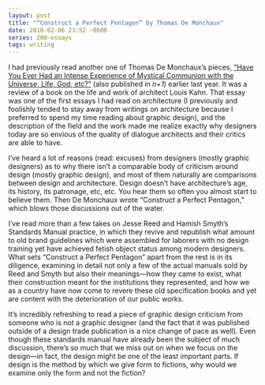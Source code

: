 ```yaml
---
layout: post
title: "“Construct a Perfect Pentagon” by Thomas De Monchaux"
date: 2018-02-06 23:52 -0600
series: 200-essays
tags: writing
---
```

I had previously read another one of Thomas De Monchaux’s pieces, [“Have You Ever Had an Intense Experience of Mystical Communion with the Universe, Life, God, etc?”](https://nplusonemag.com/online-only/online-only/have-you-ever-had-an-intense-experience-of-mystical-communion-with-the-universe-life-god-etc/) (also published in *n+1*) earlier last year. It was a review of a book on the life and work of architect Louis Kahn. That essay was one of the first essays I had read on architecture (I previously and foolishly tended to stay away from writings on architecture because I preferred to spend my time reading about graphic design), and the description of the field and the work made me realize exactly why designers today are so envious of the quality of dialogue architects and their critics are able to have. 

I’ve heard a lot of reasons (read: excuses) from designers (mostly graphic designers) as to why there isn’t a comparable body of criticism around design (mostly graphic design), and most of them naturally are comparisons between design and architecture. Design doesn’t have architecture’s age, its history, its patronage, etc, etc. You hear them so often you almost start to believe them. Then De Monchaux wrote “Construct a Perfect Pentagon,” which blows those discussions out of the water.

I’ve read more than a few takes on Jesse Reed and Hamish Smyth’s Standards Manual practice, in which they revive and republish what amount to old brand guidelines which were assembled for laborers with no design training yet have achieved fetish object status among modern designers. What sets “Construct a Perfect Pentagon” apart from the rest is in its diligence, examining in detail not only a few of the actual manuals sold by Reed and Smyth but also their meanings—how they came to exist, what their construction meant for the institutions they represented, and how we as a country have now come to revere these old specification books and yet are content with the deterioration of our public works.

It’s incredibly refreshing to read a piece of graphic design criticism from someone who is not a graphic designer (and the fact that it was published outside of a design trade publication is a nice change of pace as well). Even though these standards manual have already been the subject of much discussion, there’s so much that we miss out on when we focus on the design—in fact, the design might be one of the least important parts. If design is the method by which we give form to fictions, why would we examine only the form and not the fiction?